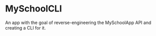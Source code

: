 # MySchoolCLI
An app with the goal of reverse-engineering the MySchoolApp API and creating a CLI for it.
